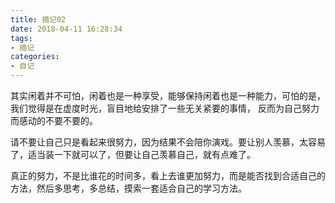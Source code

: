 ```yaml
---
title: 摘记02
date: 2018-04-11 16:28:34
tags:
- 摘记
categories:
- 自记
---
```


其实闲着并不可怕，闲着也是一种享受，能够保持闲着也是一种能力，可怕的是，我们觉得是在虚度时光，盲目地给安排了一些无关紧要的事情， 反而为自己努力而感动的不要不要的。

请不要让自己只是看起来很努力，因为结果不会陪你演戏。要让别人羡慕，太容易了，适当装一下就可以了，但要让自己羡慕自己，就有点难了。

真正的努力，不是比谁花的时间多，看上去谁更加努力，而是能否找到合适自己的方法，然后多思考，多总结，摸索一套适合自己的学习方法。


